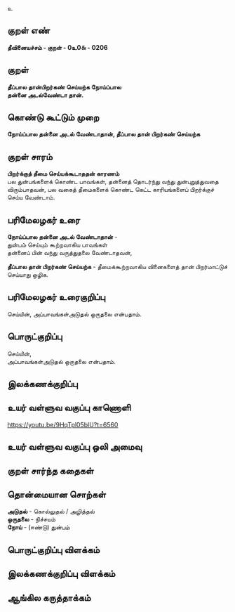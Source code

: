 உ

## குறள் எண் 

**தீவினையச்சம் - குறள் - 0உ0௬ - 0206**  

## குறள் 

**தீப்பால தான்பிறர்கண் செய்யற்க நோய்ப்பால  
தன்னை அடல்வேண்டா தான்.** 

## கொண்டு கூட்டும் முறை

**நோய்ப்பால தன்னை அடல் வேண்டாதான், தீப்பால தான் பிறர்கண் செய்யற்க**

## குறள் சாரம் 

**பிறர்க்குத் தீமை செய்யக்கூடாததன் காரணம்**  
பல துன்பங்களைக் கொண்ட பாவங்கள், தன்னைத் தொடர்ந்து வந்து துன்புறுத்துவதை விரும்பாதவன், பல வகைத் தீமைகளைக் கொண்ட கெட்ட காரியங்களைப் பிறர்க்குச் செய்ய வேண்டாம்.

## பரிமேலழகர் உரை

**நோய்ப்பால தன்னை அடல் வேண்டாதான்** -  
துன்பம் செய்யும் கூற்றவாகிய பாவங்கள்  
தன்னைப் பின் வந்து வருத்துதலை வேண்டாதவன்,  

**தீப்பால தான் பிறர்கண் செய்யற்க** - தீமைக்கூற்றவாகிய வினைகளைத் தான் பிறர்மாட்டுச் செய்யாது ஒழிக.  
  

## பரிமேலழகர் உரைகுறிப்பு   

செய்யின், அப்பாவங்கள்அடுதல் ஒருதலை என்பதாம்.  

## பொருட்குறிப்பு 

செய்யின்,  
அப்பாவங்கள்அடுதல் ஒருதலை என்பதாம்.  

## இலக்கணக்குறிப்பு  


## உயர் வள்ளுவ வகுப்பு காணொளி

https://youtu.be/9HqTpl05blU?t=6560

## உயர் வள்ளுவ வகுப்பு ஒலி அமைவு 

 
## குறள் சார்ந்த கதைகள் 


## தொன்மையான சொற்கள்

**அடுதல்**    - கொல்லுதல் / அழித்தல்  
**ஒருதலை**  - நிச்சயம்  
**நோய்**     - (ஈண்டு) துன்பம்

## பொருட்குறிப்பு விளக்கம்


## இலக்கணக்குறிப்பு விளக்கம்


## ஆங்கில கருத்தாக்கம் 


